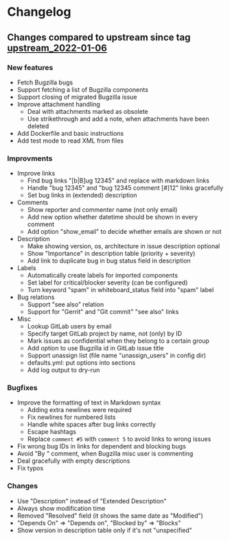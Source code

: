 # Changelog

## Changes compared to upstream since tag [upstream_2022-01-06](https://github.com/fredg02/bugzilla2gitlab/tree/upstream_2022-01-06)

### New features

* Fetch Bugzilla bugs
* Support fetching a list of Bugzilla components
* Support closing of migrated Bugzilla issue
* Improve attachment handling
  * Deal with attachments marked as obsolete
  * Use strikethrough and add a note, when attachments have been deleted
* Add Dockerfile and basic instructions
* Add test mode to read XML from files

### Improvments

* Improve links
  * Find bug links "[b|B]ug 12345" and replace with markdown links
  * Handle "bug 12345" and "bug 12345 comment [#]12" links gracefully
  * Set bug links in (extended) description
* Comments
  * Show reporter and commenter name (not only email)
  * Add new option whether datetime should be shown in every comment
  * Add option "show_email" to decide whether emails are shown or not
* Description
  * Make showing version, os, architecture in issue description optional
  * Show "Importance" in description table (priority + severity)
  * Add link to duplicate bug in bug status field in description
* Labels
  * Automatically create labels for imported components
  * Set label for critical/blocker severity (can be configured)
  * Turn keyword "spam" in whiteboard_status field into "spam" label
* Bug relations
  * Support "see also" relation
  * Support for "Gerrit" and "Git commit" "see also" links
* Misc
  * Lookup GitLab users by email
  * Specify target GitLab project by name, not (only) by ID
  * Mark issues as confidential when they belong to a certain group
  * Add option to use Bugzilla id in GitLab issue title
  * Support unassign list (file name "unassign_users" in config dir)
  * defaults.yml: put options into sections
  * Add log output to dry-run

### Bugfixes

* Improve the formatting of text in Markdown syntax
  * Adding extra newlines were required
  * Fix newlines for numbered lists
  * Handle white spaces after bug links correctly
  * Escape hashtags
  * Replace `comment #5` with `comment 5` to avoid links to wrong issues
* Fix wrong bug IDs in links for dependent and blocking bugs
* Avoid "By <user>" comment, when Bugzilla misc user is commenting
* Deal gracefully with empty descriptions
* Fix typos
  
### Changes

* Use "Description" instead of "Extended Description"
* Always show modification time
* Removed "Resolved" field (it shows the same date as "Modified")
* "Depends On" => "Depends on", "Blocked by" => "Blocks"
* Show version in description table only if it's not "unspecified"